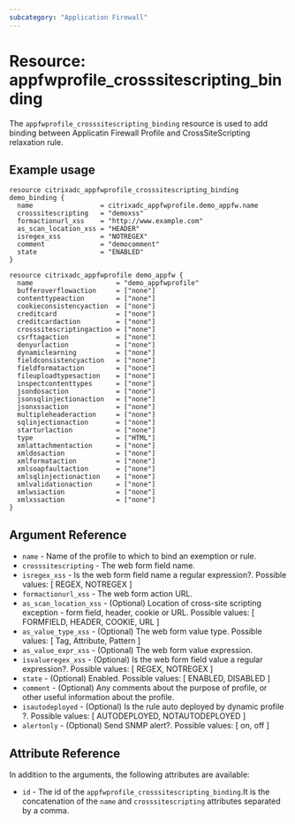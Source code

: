 ```yaml
---
subcategory: "Application Firewall"
---
```


# Resource: appfwprofile_crosssitescripting_binding

The `appfwprofile_crosssitescripting_binding` resource is used to add binding between Applicatin Firewall Profile and CrossSiteScripting relaxation rule.

## Example usage

``` hcl
resource citrixadc_appfwprofile_crosssitescripting_binding demo_binding {
  name                 = citrixadc_appfwprofile.demo_appfw.name
  crosssitescripting   = "demoxss"
  formactionurl_xss    = "http://www.example.com"
  as_scan_location_xss = "HEADER"
  isregex_xss          = "NOTREGEX"
  comment              = "democomment"
  state                = "ENABLED"
}

resource citrixadc_appfwprofile demo_appfw {
  name                     = "demo_appfwprofile"
  bufferoverflowaction     = ["none"]
  contenttypeaction        = ["none"]
  cookieconsistencyaction  = ["none"]
  creditcard               = ["none"]
  creditcardaction         = ["none"]
  crosssitescriptingaction = ["none"]
  csrftagaction            = ["none"]
  denyurlaction            = ["none"]
  dynamiclearning          = ["none"]
  fieldconsistencyaction   = ["none"]
  fieldformataction        = ["none"]
  fileuploadtypesaction    = ["none"]
  inspectcontenttypes      = ["none"]
  jsondosaction            = ["none"]
  jsonsqlinjectionaction   = ["none"]
  jsonxssaction            = ["none"]
  multipleheaderaction     = ["none"]
  sqlinjectionaction       = ["none"]
  starturlaction           = ["none"]
  type                     = ["HTML"]
  xmlattachmentaction      = ["none"]
  xmldosaction             = ["none"]
  xmlformataction          = ["none"]
  xmlsoapfaultaction       = ["none"]
  xmlsqlinjectionaction    = ["none"]
  xmlvalidationaction      = ["none"]
  xmlwsiaction             = ["none"]
  xmlxssaction             = ["none"]
}
```

## Argument Reference

* `name` - Name of the profile to which to bind an exemption or rule.
* `crosssitescripting` - The web form field name.
* `isregex_xss` - Is the web form field name a regular expression?. Possible values: [ REGEX, NOTREGEX ]
* `formactionurl_xss` - The web form action URL.
* `as_scan_location_xss` - (Optional) Location of cross-site scripting exception - form field, header, cookie or URL. Possible values: [ FORMFIELD, HEADER, COOKIE, URL ]
* `as_value_type_xss` - (Optional) The web form value type. Possible values: [ Tag, Attribute, Pattern ]
* `as_value_expr_xss` - (Optional) The web form value expression.
* `isvalueregex_xss` - (Optional) Is the web form field value a regular expression?. Possible values: [ REGEX, NOTREGEX ]
* `state` - (Optional) Enabled. Possible values: [ ENABLED, DISABLED ]
* `comment` - (Optional) Any comments about the purpose of profile, or other useful information about the profile.
* `isautodeployed` - (Optional) Is the rule auto deployed by dynamic profile ?. Possible values: [ AUTODEPLOYED, NOTAUTODEPLOYED ]
* `alertonly` - (Optional) Send SNMP alert?. Possible values: [ on, off ]

## Attribute Reference

In addition to the arguments, the following attributes are available:

* `id` - The id of the `appfwprofile_crosssitescripting_binding`.It is the concatenation of the `name` and `crosssitescripting` attributes separated by a comma.
